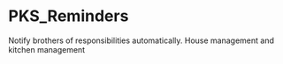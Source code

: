 # PKS_Reminders
Notify brothers of responsibilities automatically. House management and kitchen management
